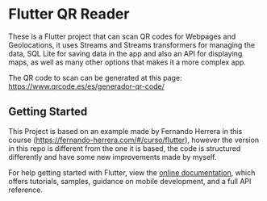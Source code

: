 # Flutter QR Reader

These is a Flutter project that can scan QR codes for Webpages and Geolocations, it uses Streams and Streams transformers for managing the data, SQL Lite for saving data in the app and also an API for displaying maps, as well as many other options that makes it a more complex app.

The QR code to scan can be generated at this page: https://www.qrcode.es/es/generador-qr-code/

## Getting Started

This Project is based on an example made by Fernando Herrera in this course (https://fernando-herrera.com/#/curso/flutter), however the version in this repo is different from the one it is based, the code is structured differently and have some new improvements made by myself.

For help getting started with Flutter, view the
[online documentation](https://flutter.dev/docs), which offers tutorials,
samples, guidance on mobile development, and a full API reference.
